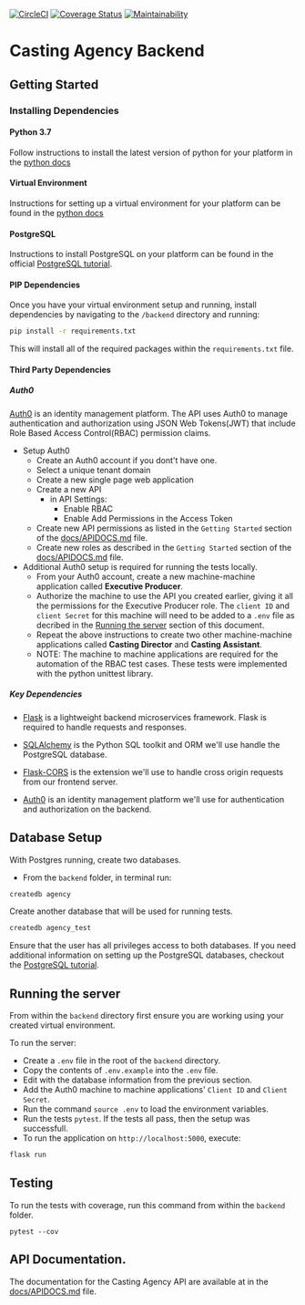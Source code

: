 [![CircleCI](https://circleci.com/gh/richien/casting-agency.svg?style=svg)](https://circleci.com/gh/richien/casting-agency) [![Coverage Status](https://coveralls.io/repos/github/richien/casting-agency/badge.svg?branch=master)](https://coveralls.io/github/richien/casting-agency?branch=master)
[![Maintainability](https://api.codeclimate.com/v1/badges/66834a00f8fa71d4ab4a/maintainability)](https://codeclimate.com/github/richien/casting-agency/maintainability)
# Casting Agency Backend

## Getting Started

### Installing Dependencies

#### Python 3.7

Follow instructions to install the latest version of python for your platform in the [python docs](https://docs.python.org/3/using/unix.html#getting-and-installing-the-latest-version-of-python)

#### Virtual Environment

Instructions for setting up a virtual environment for your platform can be found in the [python docs](https://packaging.python.org/guides/installing-using-pip-and-virtual-environments/)

#### PostgreSQL

Instructions to install PostgreSQL on your platform can be found in the official [PostgreSQL tutorial](http://www.postgresqltutorial.com/).

#### PIP Dependencies

Once you have your virtual environment setup and running, install dependencies by navigating to the `/backend` directory and running:

```bash
pip install -r requirements.txt
```

This will install all of the required packages within the `requirements.txt` file.

#### Third Party Dependencies

##### Auth0

[Auth0](https://auth0.com/) is an identity management platform. The API uses Auth0 to manage authentication and authorization using JSON Web Tokens(JWT) that include Role Based Access Control(RBAC) permission claims.

- Setup Auth0
    - Create an Auth0 account if you dont't have one.
    - Select a unique tenant domain
    - Create a new single page web application
    - Create a new API
        - in API Settings:
            - Enable RBAC
            - Enable Add Permissions in the Access Token
    - Create new API permissions as listed in the `Getting Started` section of the [docs/APIDOCS.md](docs/APIDOCS.md) file.
    - Create new roles as described in the `Getting Started` section of the [docs/APIDOCS.md](docs/APIDOCS.md) file.
- Additional Auth0 setup is required for running the tests locally.
    - From your Auth0 account, create a new machine-machine application called **Executive Producer**.
    - Authorize the machine to use the API you created earlier, giving it all the permissions for the Executive Producer role. The `client ID` and `client Secret` for this machine will need to be added to a `.env` file as decribed in the [Running the server](#running-the-server) section of this document.
    - Repeat the above instructions to create two other machine-machine applications called **Casting Director** and **Casting Assistant**.
    - NOTE: The machine to machine applications are required for the automation of the RBAC test cases. These tests were implemented with the python unittest library. 
##### Key Dependencies

- [Flask](http://flask.pocoo.org/)  is a lightweight backend microservices framework. Flask is required to handle requests and responses.

- [SQLAlchemy](https://www.sqlalchemy.org/) is the Python SQL toolkit and ORM we'll use handle the PostgreSQL database.

- [Flask-CORS](https://flask-cors.readthedocs.io/en/latest/#) is the extension we'll use to handle cross origin requests from our frontend server.

- [Auth0](https://auth0.com/) is an identity management platform we'll use for authentication and authorization on the backend.

## Database Setup
With Postgres running, create two databases.
- From the `backend` folder, in terminal run:
```bash
createdb agency
```
Create another database that will be used for running tests.
```bash
createdb agency_test
```
Ensure that the user has all privileges access to both databases. If you need additional information on setting up the PostgreSQL databases, checkout the [PostgreSQL tutorial](http://www.postgresqltutorial.com/).

## Running the server

From within the `backend` directory first ensure you are working using your created virtual environment.

To run the server:

- Create a `.env` file in the root of the `backend` directory. 
- Copy the contents of `.env.example` into the `.env` file.
- Edit with the database information from the previous section.
- Add the Auth0 machine to machine applications' `Client ID` and `Client Secret`.
- Run the command `source .env` to load the environment variables.
- Run the tests `pytest`. If the tests all pass, then the setup was successfull.
- To run the application on `http://localhost:5000`, execute:

```bash
flask run
```

## Testing
To run the tests with coverage, run this command from within the `backend` folder.
```
pytest --cov
```
## API Documentation.
The documentation for the Casting Agency API are available at in the [docs/APIDOCS.md](docs/APIDOCS.md) file.
